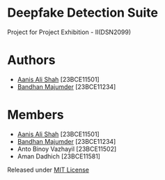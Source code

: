 # Deepfake Detection Suite

Project for Project Exhibition - II(DSN2099)

# Authors
- [Aanis Ali Shah](https://github.com/alight659) [23BCE11501]
- [Bandhan Majumder](https://github.com/bandhan-majumder) [23BCE11234]

# Members
- [Aanis Ali Shah](https://github.com/alight659) [23BCE11501]
- [Bandhan Majumder](https://github.com/bandhan-majumder) [23BCE11234]
- Anto Binoy Vazhayil [23BCE11502]
- Aman Dadhich [23BCE11581]

Released under [MIT License](./LICENSE)